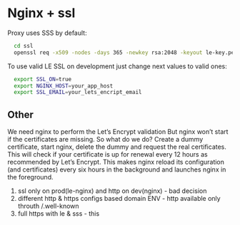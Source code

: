 # Nginx + ssl

Proxy uses SSS by default:

```sh
  cd ssl
  openssl req -x509 -nodes -days 365 -newkey rsa:2048 -keyout le-key.pem -out le-crt.pem
```

To use valid LE SSL on development just change next values to valid ones:

```sh
  export SSL_ON=true
  export NGINX_HOST=your_app_host
  export SSL_EMAIL=your_lets_encript_email
```

## Other

We need nginx to perform the Let’s Encrypt validation But nginx won’t start if the certificates are missing.
So what do we do? Create a dummy certificate, start nginx, delete the dummy and request the real certificates.
This will check if your certificate is up for renewal every 12 hours as recommended by Let’s Encrypt.
This makes nginx reload its configuration (and certificates) every six hours in the background and launches nginx in the foreground.

1. ssl only on prod(le-nginx) and http on dev(nginx) - bad decision
2. different http & https configs based domain ENV - http available only throuth /.well-known
3. full https with le & sss - this
